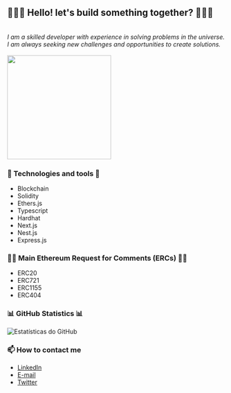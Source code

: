<p align="center">
  <h2>🤖🚀👾 Hello! let's build something together? 👾🚀🤖</h2>
  <br>
  <i>I am a skilled developer with experience in solving problems in the universe. I am always seeking new challenges and opportunities to create solutions.</i>
  <br><br>
  <img src="https://github.com/EduardoManczenko/EduardoManczenko/blob/main/images/ether-reach-the-ether.gif" width="240px" align="center">
  <br>
</p>

<h3>🔧 Technologies and tools 🔧</h3>

- Blockchain
- Solidity
- Ethers.js 
- Typescript
- Hardhat
- Next.js
- Nest.js
- Express.js

<h3>👨‍💻 Main Ethereum Request for Comments (ERCs) 👨‍💻</h3>

- ERC20
- ERC721
- ERC1155
- ERC404


<h3>📊 GitHub Statistics 📊</h3>

![Estatísticas do GitHub](https://github-readme-stats.vercel.app/api?username=EduardoManczenko&show_icons=true&theme=radical)

<h3>📫 How to contact me</h3>

- [LinkedIn](https://www.linkedin.com/in/eduardo-manczenko/)
- [E-mail](mailto:eduardo.manceznko@gmail.com)
- [Twitter](https://twitter.com/ManczEd)
